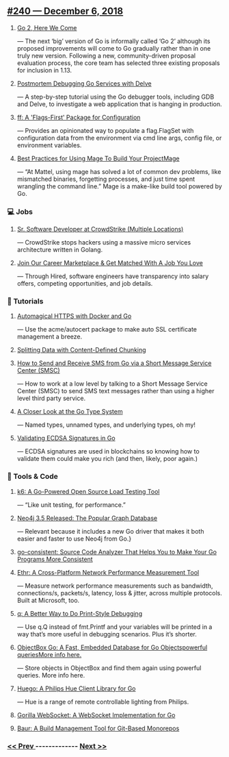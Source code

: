 ## [#240 — December  6, 2018](https://golangweekly.com/issues/240)

1. [Go 2, Here We Come](https://golangweekly.com/link/56478/web)

     — The next ‘big’ version of Go is informally called ‘Go 2’ although its proposed improvements will come to Go gradually rather than in one truly new version. Following a new, community-driven proposal evaluation process, the core team has selected three existing proposals for inclusion in 1.13.
1. [Postmortem Debugging Go Services with Delve](https://golangweekly.com/link/56479/web)

     — A step-by-step tutorial using the Go debugger tools, including GDB and Delve, to investigate a web application that is hanging in production.
1. [ff: A 'Flags-First' Package for Configuration](https://golangweekly.com/link/56481/web)

     — Provides an opinionated way to populate a flag.FlagSet with configuration data from the environment via cmd line args, config file, or environment variables.
1. [Best Practices for Using Mage To Build Your ProjectMage](https://golangweekly.com/link/56482/web)

     — “At Mattel, using mage has solved a lot of common dev problems, like mismatched binaries, forgetting processes, and just time spent wrangling the command line.” Mage is a make-like build tool powered by Go.
### 💻 Jobs

1. [Sr. Software Developer at CrowdStrike (Multiple Locations)](https://golangweekly.com/link/56484/web)

     — CrowdStrike stops hackers using a massive micro services architecture written in Golang.
1. [Join Our Career Marketplace & Get Matched With A Job You Love](https://golangweekly.com/link/56485/web)

     — Through Hired, software engineers have transparency into salary offers, competing opportunities, and job details.
### 📘 Tutorials 

1. [Automagical HTTPS with Docker and Go](https://golangweekly.com/link/56486/web)

     — Use the acme/autocert package to make auto SSL certificate management a breeze.
1. [Splitting Data with Content-Defined Chunking](https://golangweekly.com/link/56487/web)

1. [How to Send and Receive SMS from Go via a Short Message Service Center (SMSC)](https://golangweekly.com/link/56490/web)

     — How to work at a low level by talking to a Short Message Service Center (SMSC) to send SMS text messages rather than using a higher level third party service.
1. [A Closer Look at the Go Type System](https://golangweekly.com/link/56491/web)

     — Named types, unnamed types, and underlying types, oh my!
1. [Validating ECDSA Signatures in Go](https://golangweekly.com/link/56492/web)

     — ECDSA signatures are used in blockchains so knowing how to validate them could make you rich (and then, likely, poor again.)
### 🔧 Tools & Code

1. [k6: A Go-Powered Open Source Load Testing Tool](https://golangweekly.com/link/56493/web)

     — “Like unit testing, for performance.”
1. [Neo4j 3.5 Released: The Popular Graph Database](https://golangweekly.com/link/56494/web)

     — Relevant because it includes a new Go driver that makes it both easier and faster to use Neo4j from Go.}
1. [go-consistent: Source Code Analyzer That Helps You to Make Your Go Programs More Consistent](https://golangweekly.com/link/56495/web)

1. [Ethr: A Cross-Platform Network Performance Measurement Tool](https://golangweekly.com/link/56497/web)

     — Measure network performance measurements such as bandwidth, connections/s, packets/s, latency, loss & jitter, across multiple protocols. Built at Microsoft, too.
1. [q: A Better Way to Do Print-Style Debugging](https://golangweekly.com/link/56498/web)

     — Use q.Q instead of fmt.Printf and your variables will be printed in a way that’s more useful in debugging scenarios. Plus it’s shorter.
1. [ObjectBox Go: A Fast, Embedded Database for Go Objectspowerful queriesMore info here.](https://golangweekly.com/link/56500/web)

     — Store objects in ObjectBox and find them again using powerful queries. More info here.
1. [Huego: A Philips Hue Client Library for Go](https://golangweekly.com/link/56506/web)

     — Hue is a range of remote controllable lighting from Philips.
1. [Gorilla WebSocket: A WebSocket Implementation for Go](https://golangweekly.com/link/56507/web)

1. [Baur: A Build Management Tool for Git-Based Monorepos](https://golangweekly.com/link/56509/web)


### [ << Prev ](golangweekly-239.md) ------------- [ Next >> ](golangweekly-241.md)